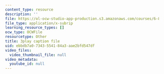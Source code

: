 ```yaml
---
content_type: resource
description: ''
file: https://ol-ocw-studio-app-production.s3.amazonaws.com/courses/6-832-underactuated-robotics-spring-2009/ebbdb7a07343554184a3aae2bfd547df_-RRYZ-b9NpI.vtt
file_type: application/x-subrip
learning_resource_types: []
ocw_type: OCWFile
resourcetype: Other
title: 3play caption file
uid: ebbdb7a0-7343-5541-84a3-aae2bfd547df
video_files:
  video_thumbnail_file: null
video_metadata:
  youtube_id: null
---
```

